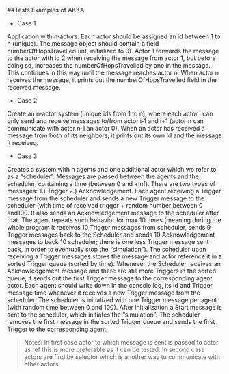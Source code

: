 ##Tests Examples of AKKA

* Case 1

Application with n‐actors. Each actor should be assigned an id between 1 to n (unique). 
The message object should contain a field numberOfHopsTravelled (int, initialized to 0).
Actor 1 forwards the message to the actor with id 2 when receiving the message from actor
1, but before doing so, increases the numberOfHopsTravelled by one in the message. This
continues in this way until the message reaches actor n. When actor n receives the message,
it prints out the numberOfHopsTravelled field in the received message.

* Case 2

Create an n‐actor system (unique ids from 1 to n), where each actor i can only send and
receive messages to/from actor i‐1 and i+1 (actor n can communicate with actor n‐1 an
actor 0).
When an actor has received a message from both of its neighbors, it prints out its own Id and
the message it received.

* Case 3

Creates a system with n agents and one additional actor which we refer to as a “scheduler”.
Messages are passed
between the agents and the scheduler, containing a time (between 0 and +inf). There are
two types of messages: 1.) Trigger 2.) Acknowledgement. Each agent receiving a Trigger
message from the scheduler and sends a new Trigger message to the scheduler (with time of
received trigger + random number between 0 and100. It also sends an Acknowledgement
message to the scheduler after that. The agent repeats such behavior for max 10 times
(meaning during the whole program it receives 10 Trigger messages from scheduler, sends 9
Trigger messages back to the Scheduler and sends 10 Acknowledgement messages to back
10 scheduler; there is one less Trigger message sent back, in order to eventually stop the
“simulation”).
The scheduler upon receiving a Trigger messages stores the message and actor reference it in
a sorted Trigger queue (sorted by time). Whenever the Scheduler receives an
Acknowledgement message and there are still more Triggers in the sorted queue, it sends
out the first Trigger message to the corresponding agent actor.
Each agent should write down in the console log, its id and Trigger message time whenever it
receives a new Trigger message from the scheduler.
The scheduler is initialized with one Trigger message per agent (with random time between 0
and 100). After initialization a Start message is sent to the scheduler, which initiates the
“simulation”: The scheduler removes the first message in the sorted Trigger queue and sends
the first Trigger to the corresponding agent.



> Notes:
> In first case actor to which message is sent is passed to actor as ref this is more preferable as it can be tested.
> In second case actors are find by selector which is another way to communicate with other actors.